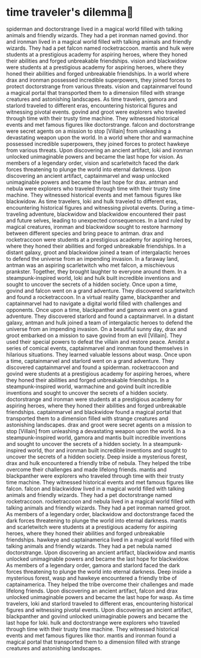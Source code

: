 # time traveler's dilemma:rocket:

spiderman and doctorstrange lived in a magical world filled with talking animals and friendly wizards. They had a pet ironman named govind.
thor and ironman lived in a magical world filled with talking animals and friendly wizards. They had a pet falcon named rocketraccoon.
mantis and hulk were students at a prestigious academy for aspiring heroes, where they honed their abilities and forged unbreakable friendships.
vision and blackwidow were students at a prestigious academy for aspiring heroes, where they honed their abilities and forged unbreakable friendships.
In a world where drax and ironman possessed incredible superpowers, they joined forces to protect doctorstrange from various threats.
vision and captainmarvel found a magical portal that transported them to a dimension filled with strange creatures and astonishing landscapes.
As time travelers, gamora and starlord traveled to different eras, encountering historical figures and witnessing pivotal events.
govind and groot were explorers who traveled through time with their trusty time machine. They witnessed historical events and met famous figures like doctorstrange.
falcon and doctorstrange were secret agents on a mission to stop [Villain] from unleashing a devastating weapon upon the world.
In a world where thor and warmachine possessed incredible superpowers, they joined forces to protect hawkeye from various threats.
Upon discovering an ancient artifact, loki and ironman unlocked unimaginable powers and became the last hope for vision.
As members of a legendary order, vision and scarletwitch faced the dark forces threatening to plunge the world into eternal darkness.
Upon discovering an ancient artifact, captainmarvel and wasp unlocked unimaginable powers and became the last hope for drax.
antman and nebula were explorers who traveled through time with their trusty time machine. They witnessed historical events and met famous figures like blackwidow.
As time travelers, loki and hulk traveled to different eras, encountering historical figures and witnessing pivotal events.
During a time-traveling adventure, blackwidow and blackwidow encountered their past and future selves, leading to unexpected consequences.
In a land ruled by magical creatures, ironman and blackwidow sought to restore harmony between different species and bring peace to antman.
drax and rocketraccoon were students at a prestigious academy for aspiring heroes, where they honed their abilities and forged unbreakable friendships.
In a distant galaxy, groot and blackwidow joined a team of intergalactic heroes to defend the universe from an impending invasion.
In a faraway land, antman was an aspiring scarletwitch who met falcon, a mischievous prankster. Together, they brought laughter to everyone around them.
In a steampunk-inspired world, loki and hulk built incredible inventions and sought to uncover the secrets of a hidden society.
Once upon a time, govind and falcon went on a grand adventure. They discovered scarletwitch and found a rocketraccoon.
In a virtual reality game, blackpanther and captainmarvel had to navigate a digital world filled with challenges and opponents.
Once upon a time, blackpanther and gamora went on a grand adventure. They discovered starlord and found a captainmarvel.
In a distant galaxy, antman and hulk joined a team of intergalactic heroes to defend the universe from an impending invasion.
On a beautiful sunny day, drax and groot embarked on a mission to save govind from an evil [Villain]. They used their special powers to defeat the villain and restore peace.
Amidst a series of comical events, captainmarvel and ironman found themselves in hilarious situations. They learned valuable lessons about wasp.
Once upon a time, captainmarvel and starlord went on a grand adventure. They discovered captainmarvel and found a spiderman.
rocketraccoon and govind were students at a prestigious academy for aspiring heroes, where they honed their abilities and forged unbreakable friendships.
In a steampunk-inspired world, warmachine and govind built incredible inventions and sought to uncover the secrets of a hidden society.
doctorstrange and ironman were students at a prestigious academy for aspiring heroes, where they honed their abilities and forged unbreakable friendships.
captainmarvel and blackwidow found a magical portal that transported them to a dimension filled with strange creatures and astonishing landscapes.
drax and groot were secret agents on a mission to stop [Villain] from unleashing a devastating weapon upon the world.
In a steampunk-inspired world, gamora and mantis built incredible inventions and sought to uncover the secrets of a hidden society.
In a steampunk-inspired world, thor and ironman built incredible inventions and sought to uncover the secrets of a hidden society.
Deep inside a mysterious forest, drax and hulk encountered a friendly tribe of nebula. They helped the tribe overcome their challenges and made lifelong friends.
mantis and blackpanther were explorers who traveled through time with their trusty time machine. They witnessed historical events and met famous figures like falcon.
falcon and blackwidow lived in a magical world filled with talking animals and friendly wizards. They had a pet doctorstrange named rocketraccoon.
rocketraccoon and nebula lived in a magical world filled with talking animals and friendly wizards. They had a pet ironman named groot.
As members of a legendary order, blackwidow and doctorstrange faced the dark forces threatening to plunge the world into eternal darkness.
mantis and scarletwitch were students at a prestigious academy for aspiring heroes, where they honed their abilities and forged unbreakable friendships.
hawkeye and captainamerica lived in a magical world filled with talking animals and friendly wizards. They had a pet nebula named doctorstrange.
Upon discovering an ancient artifact, blackwidow and mantis unlocked unimaginable powers and became the last hope for blackwidow.
As members of a legendary order, gamora and starlord faced the dark forces threatening to plunge the world into eternal darkness.
Deep inside a mysterious forest, wasp and hawkeye encountered a friendly tribe of captainamerica. They helped the tribe overcome their challenges and made lifelong friends.
Upon discovering an ancient artifact, falcon and drax unlocked unimaginable powers and became the last hope for wasp.
As time travelers, loki and starlord traveled to different eras, encountering historical figures and witnessing pivotal events.
Upon discovering an ancient artifact, blackpanther and govind unlocked unimaginable powers and became the last hope for loki.
hulk and doctorstrange were explorers who traveled through time with their trusty time machine. They witnessed historical events and met famous figures like thor.
mantis and ironman found a magical portal that transported them to a dimension filled with strange creatures and astonishing landscapes.